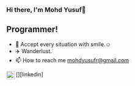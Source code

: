 ### Hi there, I'm Mohd Yusuf👋

## Programmer!


<!--- - 👀 I’m interested in ... 
- 🌱 I’m currently learning ... 
- 💞️ I’m looking to collaborate on ... --->
- 💢 Accept every situation with smile.☺️
- ✈️ Wanderlust.
- 📫 How to reach me mohdyusufr@gmail.com

<!-- [<img align="left" alt="Yusuf | Gmail" width="22px" src="https://cdn.jsdelivr.net/npm/simple-icons@v3/icons/gmail.svg" />][gmail] -->
<!-- [<img align="left" alt="Yusuf | Twitter" width="22px" src="https://cdn.jsdelivr.net/npm/simple-icons@v3/icons/twitter.svg" />][twitter] -->
[<img align="left" alt="Yusuf | LinkedIn" width="22px" src="https://www.linkedin.com/in/mohdyusuf2312/" />][linkedin]
<!-- [<img align="left" alt="Yusuf | Telegram" width="22px" src="https://cdn.jsdelivr.net/npm/simple-icons@v3/icons/telegram.svg" />][telegram] -->

<!---
MOHD-YUSUF1/MOHD-YUSUF1 is a ✨ special ✨ repository because its `README.md` (this file) appears on your GitHub profile.
You can click the Preview link to take a look at your changes.
--->
